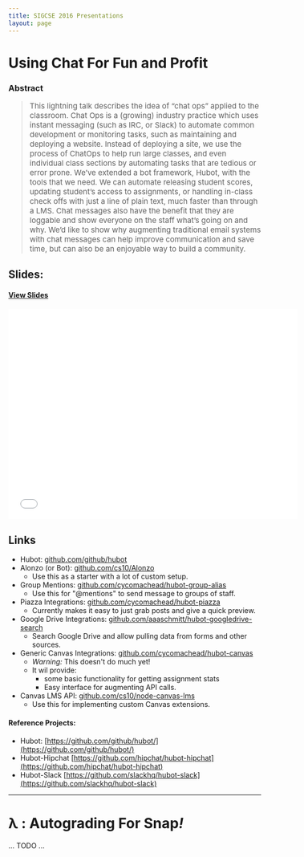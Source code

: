 ```yaml
---
title: SIGCSE 2016 Presentations
layout: page
---
```


# Using Chat For Fun and Profit

### Abstract
<div style="font-size:15px" markdown="1">

> This lightning talk describes the idea of “chat ops” applied to the classroom. Chat Ops is a (growing) industry practice which uses instant messaging (such as IRC, or Slack) to automate common development or monitoring tasks, such as maintaining and deploying a website. Instead of deploying a site, we use the process of ChatOps to help run large classes, and even individual class sections by automating tasks that are tedious or error prone. We’ve extended a bot framework, Hubot, with the tools that we need. We can automate releasing student scores, updating student’s access to assignments, or handling in-class check offs with just a line of plain text, much faster than through a LMS. Chat messages also have the benefit that they are loggable and show everyone on the staff what’s going on and why. We’d like to show why augmenting traditional email systems with chat messages can help improve communication and save time, but can also be an enjoyable way to build a community.

</div>

## Slides:

#### [View Slides][slides]

<iframe
	src="//slides.com/michaelball/chat-edu-sigcse/embed"
	width="576" height="420" scrolling="no" frameborder="0"
	webkitallowfullscreen mozallowfullscreen allowfullscreen>
</iframe>

## Links
* Hubot: [github.com/github/hubot](https://github.com/github/hubot)
* Alonzo (or Bot): [github.com/cs10/Alonzo](https://github.com/cs10/Alonzo)
	* Use this as a starter with a lot of custom setup.
* Group Mentions: [github.com/cycomachead/hubot-group-alias](https://github.com/cycomachead/hubot-group-alias)
	* Use this for "@mentions" to send message to groups of staff.
* Piazza Integrations: [github.com/cycomachead/hubot-piazza](https://github.com/cycomachead/hubot-piazza)
	* Currently makes it easy to just grab posts and give a quick preview.
* Google Drive Integrations: [github.com/aaaschmitt/hubot-googledrive-search](https://github.com/aaaschmitt/hubot-googledrive-search)
	* Search Google Drive and allow pulling data from forms and other sources.
* Generic Canvas Integrations: [github.com/cycomachead/hubot-canvas](https://github.com/cycomachead/hubot-canvas)
	* _Warning:_ This doesn't do much yet!
	* It wil provide:
		* some basic functionality for getting assignment stats
		* Easy interface for augmenting API calls.
* Canvas LMS API: [github.com/cs10/node-canvas-lms](https://github.com/cs10/node-canvas-lms)
	* Use this for implementing custom Canvas extensions.

#### Reference Projects:
* Hubot: [https://github.com/github/hubot/](https://github.com/github/hubot/)
* Hubot-Hipchat [https://github.com/hipchat/hubot-hipchat](https://github.com/hipchat/hubot-hipchat)
* Hubot-Slack [https://github.com/slackhq/hubot-slack](https://github.com/slackhq/hubot-slack)

[slides]: https://slides.com/michaelball/chat-edu-sigcse

---

# λ : Autograding For Snap<em>!</em>
... TODO ...
